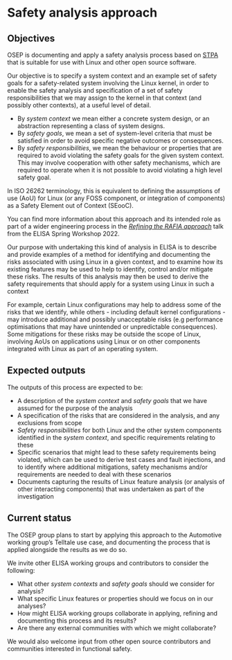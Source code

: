 # Safety analysis approach

## Objectives

OSEP is documenting and apply a safety analysis process based on [STPA](https://psas.scripts.mit.edu/home/get_file.php?name=STPA_handbook.pdf) that is suitable for use with Linux and other open source software.

Our objective is to specify a system context and an example set of safety goals for a safety-related system involving the Linux kernel, in order to enable the safety analysis and specification of a set of safety responsibilities that we may assign to the kernel in that context (and possibly other contexts), at a useful level of detail.

* By *system context* we mean either a concrete system design, or an abstraction representing a class of system designs.
* By *safety goals*, we mean a set of system-level criteria that must be satisfied in order to avoid specific negative outcomes or consequences.
* By *safety responsibilities*, we mean the behaviour or properties that are required to avoid violating the safety goals for the given system context. This may involve cooperation with other safety mechanisms, which are required to operate when it is not possible to avoid violating a high level safety goal.

In ISO 26262 terminology, this is equivalent to defining the assumptions of use (AoU) for Linux (or any FOSS component, or integration of components) as a Safety Element out of Context (SEooC).

You can find more information about this approach and its intended role as part of a wider engineering process in the [*Refining the RAFIA approach*](https://sched.co/za1z) talk from the ELISA Spring Workshop 2022.

Our purpose with undertaking this kind of analysis in ELISA is to describe and provide examples of a method for identifying and documenting the risks associated with using Linux in a given context, and to examine how its existing features may be used to help to identify, control and/or mitigate these risks. The results of this analysis may then be used to derive the safety requirements that should apply for a system using Linux in such a context

For example, certain Linux configurations may help to address some of the risks that we identify, while others - including default kernel configurations - may introduce additional and possibly unacceptable risks (e.g performance optimisations that may have unintended or unpredictable consequences). Some mitigations for these risks may be outside the scope of Linux, involving AoUs on applications using Linux or on other components integrated with Linux as part of an operating system.

## Expected outputs

The outputs of this process are expected to be:

* A description of the *system context* and *safety goals* that we have assumed for the purpose of the analysis
* A specification of the risks that are considered in the analysis, and any exclusions from scope
* *Safety responsibilities* for both Linux and the other system components identified in the *system context*, and specific requirements relating to these
* Specific scenarios that might lead to these safety requirements being violated, which can be used to derive test cases and fault injections, and to identify where additional mitigations, safety mechanisms and/or requirements are needed to deal with these scenarios
* Documents capturing the results of Linux feature analysis (or analysis of other interacting components) that was undertaken as part of the investigation

## Current status

The OSEP group plans to start by applying this approach to the Automotive working group’s Telltale use case, and documenting the process that is applied alongside the results as we do so.

We invite other ELISA working groups and contributors to consider the following:

* What other *system contexts* and *safety goals* should we consider for analysis?
* What specific Linux features or properties should we focus on in our analyses?
* How might ELISA working groups collaborate in applying, refining and documenting this process and its results?
* Are there any external communities with which we might collaborate?

We would also welcome input from other open source contributors and communities interested in functional safety.
